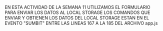 EN ESTA ACTIVIDAD DE LA SEMANA 11 UTILIZAMOS EL FORMULARIO PARA ENVIAR LOS DATOS AL LOCAL STORAGE
LOS COMANDOS QUE ENVIAR Y OBTIENEN LOS DATOS DEL LOCAL STORAGE ESTAN EN EL EVENTO "SUMBIT" ENTRE LAS LINEAS 167 A LA 185 DEL ARCHIVO app.js